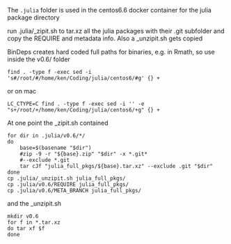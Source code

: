 
The `.julia` folder is used in the centos6.6 docker container for the julia package directory

run .julia/_zipit.sh to tar.xz all the julia packages with their .git subfolder and copy the REQUIRE and metadata info. Also a _unzipit.sh gets copied

BinDeps creates hard coded full paths for binaries, e.g. in Rmath, so use inside the v0.6/ folder

    find . -type f -exec sed -i 's#/root/#/home/ken/Coding/julia/centos6/#g' {} +

or on mac

    LC_CTYPE=C find . -type f -exec sed -i '' -e "s+/root/+/home/ken/Coding/julia/centos6/+g" {} +


At one point the _zipit.sh contained

    for dir in .julia/v0.6/*/
    do
        base=$(basename "$dir")
        #zip -9 -r "${base}.zip" "$dir" -x *.git*
        #--exclude *.git
        tar cJf "julia_full_pkgs/${base}.tar.xz" --exclude .git "$dir"
    done
    cp .julia/_unzipit.sh julia_full_pkgs/
    cp .julia/v0.6/REQUIRE julia_full_pkgs/
    cp .julia/v0.6/META_BRANCH julia_full_pkgs/

and the _unzipit.sh

    mkdir v0.6
    for f in *.tar.xz
    do tar xf $f
    done